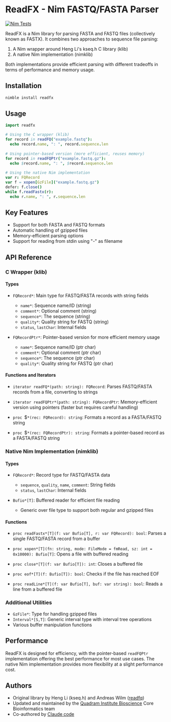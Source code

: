 # ReadFX - Nim FASTQ/FASTA Parser

[![Nim Tests](https://github.com/quadram-institute-bioscience/readfx/actions/workflows/test.yml/badge.svg)](https://github.com/quadram-institute-bioscience/readfx/actions/workflows/test.yml)

ReadFX is a Nim library for parsing FASTA and FASTQ files (collectively known as FASTX). It combines two approaches to sequence file parsing:

1. A Nim wrapper around Heng Li's kseq.h C library (klib)
2. A native Nim implementation (nimklib)

Both implementations provide efficient parsing with different tradeoffs in terms of performance and memory usage.

## Installation

```bash
nimble install readfx
```

## Usage

```nim
import readfx

# Using the C wrapper (klib)
for record in readFQ("example.fastq"):
  echo record.name, ": ", record.sequence.len
  
# Using pointer-based version (more efficient, reuses memory)
for record in readFQPtr("example.fastq.gz"):
  echo $record.name, ": ", $record.sequence.len
  
# Using the native Nim implementation
var r: FQRecord
var f = xopen[GzFile]("example.fastq.gz")
defer: f.close()
while f.readFastx(r):
  echo r.name, ": ", r.sequence.len
```

## Key Features

- Support for both FASTA and FASTQ formats
- Automatic handling of gzipped files
- Memory-efficient parsing options
- Support for reading from stdin using "-" as filename

## API Reference

### C Wrapper (klib)

#### Types

- `FQRecord*`: Main type for FASTQ/FASTA records with string fields
  - `name*`: Sequence name/ID (string)
  - `comment*`: Optional comment (string)
  - `sequence*`: The sequence (string)
  - `quality*`: Quality string for FASTQ (string)
  - `status`, `lastChar`: Internal fields

- `FQRecordPtr*`: Pointer-based version for more efficient memory usage
  - `name*`: Sequence name/ID (ptr char)
  - `comment*`: Optional comment (ptr char)
  - `sequence*`: The sequence (ptr char)
  - `quality*`: Quality string for FASTQ (ptr char)

#### Functions and Iterators

- `iterator readFQ*(path: string): FQRecord`: 
  Parses FASTQ/FASTA records from a file, converting to strings

- `iterator readFQPtr*(path: string): FQRecordPtr`: 
  Memory-efficient version using pointers (faster but requires careful handling)

- `proc `$`*(rec: FQRecord): string`: 
  Formats a record as a FASTA/FASTQ string

- `proc `$`*(rec: FQRecordPtr): string`: 
  Formats a pointer-based record as a FASTA/FASTQ string

### Native Nim Implementation (nimklib)

#### Types

- `FQRecord*`: Record type for FASTQ/FASTA data
  - `sequence`, `quality`, `name`, `comment`: String fields
  - `status`, `lastChar`: Internal fields

- `Bufio*[T]`: Buffered reader for efficient file reading
  - Generic over file type to support both regular and gzipped files

#### Functions

- `proc readFastx*[T](f: var Bufio[T], r: var FQRecord): bool`: 
  Parses a single FASTQ/FASTA record from a buffer

- `proc xopen*[T](fn: string, mode: FileMode = fmRead, sz: int = 0x10000): Bufio[T]`: 
  Opens a file with buffered reading

- `proc close*[T](f: var Bufio[T]): int`: 
  Closes a buffered file

- `proc eof*[T](f: Bufio[T]): bool`: 
  Checks if the file has reached EOF

- `proc readLine*[T](f: var Bufio[T], buf: var string): bool`: 
  Reads a line from a buffered file

### Additional Utilities

- `GzFile*`: Type for handling gzipped files
- `Interval*[S,T]`: Generic interval type with interval tree operations
- Various buffer manipulation functions

## Performance

ReadFX is designed for efficiency, with the pointer-based `readFQPtr` implementation offering the best performance for most use cases. The native Nim implementation provides more flexibility at a slight performance cost.

## Authors

- Original library by Heng Li (kseq.h) and Andreas Wilm ([readfq](https://github.com/andreas-wilm/nimreadfq))
- Updated and maintained by the [Quadram Institute Bioscience](https://www.quadram.ac.uk) Core Bioinformatics team
- Co-authored by [Claude code](https://docs.anthropic.com/en/docs/agents-and-tools/claude-code/overview)